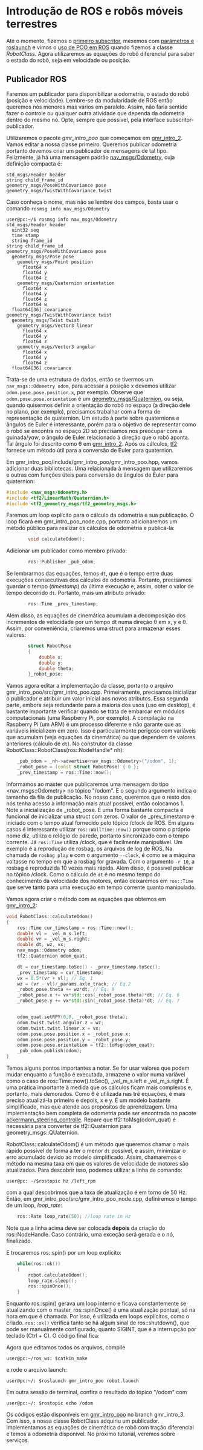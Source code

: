 # Introdução de ROS e robôs móveis terrestres

Até o momento, fizemos o [primeiro subscritor](https://github.com/akihirohh/gmr_intro), mexemos com [parâmetros e roslaunch](https://github.com/akihirohh/gmr_intro_1) e vimos o [uso de POO em ROS](https://github.com/akihirohh/gmr_intro_2) quando fizemos a classe *RobotClass*. Agora utilizaremos as equações do robô diferencial para saber o estado do robô, seja em velocidade ou posição. 

## Publicador ROS

Faremos um publicador para disponibilizar a odometria, o estado do robô (posição e velocidade). Lembre-se da modularidade de ROS então queremos nós menores mas vários em paralelo. Assim, não faria sentido fazer o controle ou qualquer outra atividade que dependa da odometria dentro do mesmo nó. Opte, sempre que possível, pela interface subscritor-publicador. 

Utilizaremos o pacote *gmr_intro_poo* que começamos em [gmr_intro_2](https://github.com/akihirohh/gmr_intro_2). Vamos editar a nossa classe primeiro. Queremos publicar odometria portanto devemos criar um publicador de mensagens de tal tipo. Felizmente, já há uma mensagem padrão [nav_msgs/Odometry](http://docs.ros.org/melodic/api/nav_msgs/html/msg/Odometry.html), cuja definição compacta é:

```
std_msgs/Header header
string child_frame_id
geometry_msgs/PoseWithCovariance pose
geometry_msgs/TwistWithCovariance twist
```

Caso conheça o nome, mas não se lembre dos campos, basta usar o comando `rosmsg info nav_msgs/Odometry`

```console
user@pc:~/$ rosmsg info nav_msgs/Odometry
std_msgs/Header header
  uint32 seq
  time stamp
  string frame_id
string child_frame_id
geometry_msgs/PoseWithCovariance pose
  geometry_msgs/Pose pose
    geometry_msgs/Point position
      float64 x
      float64 y
      float64 z
    geometry_msgs/Quaternion orientation
      float64 x
      float64 y
      float64 z
      float64 w
  float64[36] covariance
geometry_msgs/TwistWithCovariance twist
  geometry_msgs/Twist twist
    geometry_msgs/Vector3 linear
      float64 x
      float64 y
      float64 z
    geometry_msgs/Vector3 angular
      float64 x
      float64 y
      float64 z
  float64[36] covariance
```

Trata-se de uma estrutura de dados, então se tivermos um `nav_msgs::Odometry odom`, para acessar a posição x devemos utilizar `odom.pose.pose.position.x`, por exemplo. Observe que `odom.pose.pose.orientation` é um [geometry_msgs/Quaternion](http://docs.ros.org/melodic/api/geometry_msgs/html/msg/Quaternion.html), ou seja, quando quisermos definir a orientação do robô no espaço (a direção dele no plano, por exemplo), precisamos trabalhar com a forma de representação de quaternion. Um estudo à parte sobre quaternions e ângulos de Euler é interessante, porém para o objetivo de representar como o robô se encontra no espaço 2D só precisamos nos preocupar com a guinada/*yaw*, o ângulo de Euler relacionado à direção que o robô aponta. Tal ângulo foi descrito como &theta; em [gmr_intro_2](https://github.com/akihirohh/gmr_intro_2). Após os cálculos, [tf2](http://wiki.ros.org/tf2/Tutorials/Quaternions) fornece um método útil para a conversão de Euler para quaternion. 

Em gmr_intro_poo/include/gmr_intro_poo/gmr_intro_poo.hpp, vamos adicionar duas bibliotecas. Uma relacionada à mensagem que utilizaremos e outras com funções úteis para conversão de ângulos de Euler para quaternion:
```cpp
#include <nav_msgs/Odometry.h>
#include <tf2/LinearMath/Quaternion.h>
#include <tf2_geometry_msgs/tf2_geometry_msgs.h>
```

Faremos um loop explícito para o cálculo da odometria e sua publicação. O loop ficará em gmr_intro_poo_node.cpp, portanto adicionaremos um método público para realizar os cálculos de odometria e publicá-la:
```cpp
        void calculateOdom();
```

Adicionar um publicador como membro privado:
```cpp
        ros::Publisher _pub_odom;
```

Se lembrarmos das equações, temos `dt`, que é o tempo entre duas execuções consecutivas dos cálculos de odometria. Portanto, precisamos guardar o tempo (*timestamp*) da última execução e, assim, obter o valor de tempo decorrido `dt`. Portanto, mais um atributo privado:
```cpp
        ros::Time _prev_timestamp;
```
Além disso, as equações de cinemática acumulam a decomposição dos incrementos de velocidade por um tempo dt numa direção &theta; em x, y e &theta;. Assim, por conveniência, criaremos uma struct para armazenar esses valores:
```cpp
        struct RobotPose
        {
            double x;
            double y;
            double theta;
        }_robot_pose;
```

Vamos agora editar a implementação da classe, portanto o arquivo gmr_intro_poo/src/gmr_intro_poo.cpp. Primeiramente, precisamos inicializar o publicador e atribuir um valor inicial aos novos atributos. Essa segunda parte, embora seja redundante para a maioria dos usos (uso em desktop), é bastante importante verificar quando se trata de embarcar em módulos computacionais (uma Raspberry Pi, por exemplo). A compilação na Raspberry Pi (um ARM) é um processo diferente e não garante que as variáveis inicializem em zero. Isso é particularmente perigoso com variáveis que acumulam (veja equações da cinemática) ou que dependem de valores anteriores (cálculo de `dt`). No construtor da classe RobotClass::RobotClass(ros::NodeHandle* nh):

```cpp
    _pub_odom = _nh->advertise<nav_msgs::Odometry>("/odom", 1);
    _robot_pose = (const struct RobotPose) { 0 };
    _prev_timestamp = ros::Time::now();
```

 Informamos ao master que publicaremos uma mensagem do tipo <nav_msgs::Odometry> no tópico "/odom". E o segundo argumento indica o tamanho da fila de publicação. No nosso caso, queremos que o resto dos nós tenha acesso à informação mais atual possível, então colocamos 1. Note a inicialização de _robot_pose. É uma forma bastante compacta e funcional de inicializar uma struct com zeros. O valor de _prev_timestamp é iniciado com o tempo atual fornecido pelo tópico /clock de ROS. Em alguns casos é interessante utilizar `ros::WallTime::now()` porque como o próprio nome diz, utiliza o relógio de parede, portanto sincronizado com o tempo corrente. Já `ros::Time` utiliza /clock, que é facilmente manipulável. Um exemplo é a reprodução de rosbag, os arquivos de log de ROS. Na chamada de `rosbag play` e com o argumento `--clock`, é como se a máquina voltasse no tempo em que a rosbag for gravada. Com o argumento `-r 10`, a rosbag é reproduzida 10 vezes mais rápida. Além disso, é possível publicar no tópico /clock. Como o cálculo de `dt` é no mesmo tempo do conhecimento da velocidade dos motores, então deixaremos em `ros::Time` que serve tanto para uma execução em tempo corrente quanto manipulado. 
 
 Vamos agora criar o método com as equações que obtemos em [gmr_intro_2](https://github.com/akihirohh/gmr_intro_2):

```cpp
void RobotClass::calculateOdom()
{
    ros::Time cur_timestamp = ros::Time::now();
    double vl = _vel_m_s.left;
    double vr = _vel_m_s.right;
    double dt, wz, vx;
    nav_msgs::Odometry odom;
    tf2::Quaternion odom_quat;

    dt = cur_timestamp.toSec() - _prev_timestamp.toSec();
    _prev_timestamp = cur_timestamp;
    vx = 0.5*(vr + vl); // Eq. 1                     
    wz = (vr - vl)/_params.axle_track; // Eq.2
    _robot_pose.theta += wz*dt; // Eq. 8
    _robot_pose.x += vx*std::cos(_robot_pose.theta)*dt; // Eq. 6
    _robot_pose.y += vx*std::sin(_robot_pose.theta)*dt; // Eq. 7


    odom_quat.setRPY(0,0, _robot_pose.theta);
    odom.twist.twist.angular.z = wz;
    odom.twist.twist.linear.x = vx;
    odom.pose.pose.position.x = _robot_pose.x;
    odom.pose.pose.position.y = _robot_pose.y;
    odom.pose.pose.orientation = tf2::toMsg(odom_quat);
    _pub_odom.publish(odom);
}
```

Temos alguns pontos importantes a notar. Se for usar valores que podem mudar enquanto a função é executada, armazene o valor numa variável como o caso de ros::Time::now().toSec(), _vel_m_s.left e _vel_m_s.right. É uma prática importante à medida que os cálculos ficam mais complexos e, portanto, mais demorados. Como &theta; é utilizada nas trê equações, é mais preciso atualizá-la primeiro e depois, x e y. É um modelo bastante simplificado, mas que atende aos propósitos de aprendizagem. Uma implementação bem completa de odometria pode ser encontrada no pacote [ackermann_steering_controlle](https://github.com/ros-controls/ros_controllers/blob/melodic-devel/ackermann_steering_controller/include/ackermann_steering_controller/odometry.h). Repare que tf2::toMsg(odom_quat) é necessária para converter de tf2::Quaternion para geometry_msgs::QUaternion.

RobotClass::calculateOdom() é um método que queremos chamar o mais rápido possível de forma a ter o menor `dt` possível, e assim, minimizar o erro acumulado devido ao modelo simplificado. Assim, chamaremos o método na mesma taxa em que os valores de velocidade de motores são atualizados. Para descobrir isso, podemos utilizar a linha de comando:

```console
user@pc: ~/$rostopic hz /left_rpm
```

com a qual descobrimos que a taxa de atualização é em torno de 50 Hz. Então, em gmr_intro_poo/src/gmr_intro_poo_node.cpp, definiremos o tempo de um loop, *loop_rate*:
```cpp
    ros::Rate loop_rate(50); //loop rate in Hz
```
Note que a linha acima deve ser colocada **depois** da criação do ros::NodeHandle. Caso contrário, uma exceção será gerada e o nó, finalizado.

E trocaremos ros::spin() por um loop explícito:
```cpp
    while(ros::ok())
    {
        robot.calculateOdom();
        loop_rate.sleep();
        ros::spinOnce();
    }
```

Enquanto ros::spin() gerava um loop interno e ficava constantemente se atualizando com o master, ros::spinOnce() é uma atualização pontual, só na hora em que é chamada. Por isso, é utilizada em loops explícitos, como o criado. `ros::ok()` verifica tanto se há algum sinal de ros::shutdown(), que pode ser manualmente configurado, quanto SIGINT, que é a interrupção por teclado (Ctrl + C). O código final fica:

Agora que editamos todos os arquivos, compile
```console
user@pc:~/ros_ws: $catkin_make
```
e rode o arquivo launch:
```console
user@pc:~/: $roslaunch gmr_intro_poo robot.launch
```
Em outra sessão de terminal, confira o resultado do tópico "/odom" com

```console
user@pc:~/: $rostopic echo /odom
```
Os códigos estão disponíveis em [gmr_intro_poo](https://github.com/akihirohh/gmr_intro_poo) no branch gmr_intro_3. Com isso, a nossa classe RobotClass adquiriu um publicador. Implementamos as equações de cinemática de robô com tração diferencial e temos a odometria disponível. No próximo tutorial, veremos sobre serviços.
